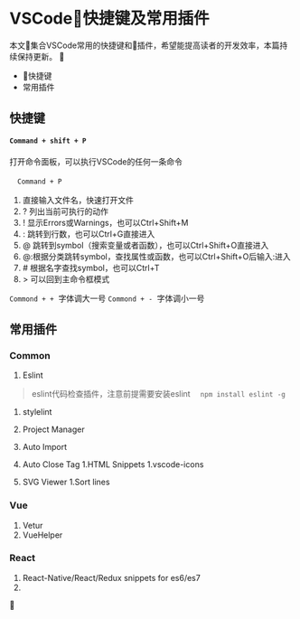 # VSCode快捷键及常用插件

本文集合VSCode常用的快捷键和插件，希望能提高读者的开发效率，本篇持续保持更新。

* 快捷键
* 常用插件

## 快捷键

#### `Command + shift + P`

打开命令面板，可以执行VSCode的任何一条命令

　`Command + P`

1. 直接输入文件名，快速打开文件
1. ? 列出当前可执行的动作
1. ! 显示Errors或Warnings，也可以Ctrl+Shift+M
1. : 跳转到行数，也可以Ctrl+G直接进入
1. @ 跳转到symbol（搜索变量或者函数），也可以Ctrl+Shift+O直接进入
1. @:根据分类跳转symbol，查找属性或函数，也可以Ctrl+Shift+O后输入:进入
1. \# 根据名字查找symbol，也可以Ctrl+T
1. \> 可以回到主命令框模式

`Commond + +`  字体调大一号
`Commond + -`  字体调小一号

## 常用插件

### Common

1. Eslint

> eslint代码检查插件，注意前提需要安装eslint 　`npm install eslint -g`

1. stylelint

1. Project Manager

1. Auto Import
1. Auto Close Tag
1.HTML Snippets
1.vscode-icons
1. SVG Viewer
1.Sort lines

### Vue
1. Vetur
1. VueHelper

### React
1. React-Native/React/Redux snippets for es6/es7
2. 

